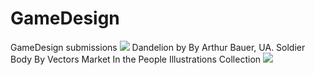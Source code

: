 # GameDesign
GameDesign submissions
<img src="https://user-images.githubusercontent.com/43001588/47301291-da062980-d61e-11e8-83ce-e978787e59c4.png">
Dandelion by By Arthur Bauer, UA. Soldier Body By Vectors Market In the People Illustrations Collection
<img src="https://user-images.githubusercontent.com/43001588/47355957-0f645300-d6c3-11e8-9f59-c5a6a3765bd5.png">

